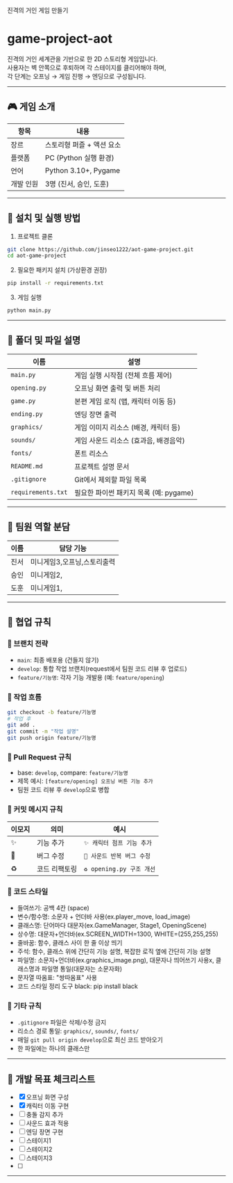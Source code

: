 
진격의 거인 게임 만들기
# game-project-aot

진격의 거인 세계관을 기반으로 한 2D 스토리형 게임입니다.  
사용자는 벽 안쪽으로 후퇴하며 각 스테이지를 클리어해야 하며,  
각 단계는 오프닝 → 게임 진행 → 엔딩으로 구성됩니다.

---

## 🎮 게임 소개

| 항목       | 내용                          |
|------------|-------------------------------|
| 장르       | 스토리형 퍼즐 + 액션 요소     |
| 플랫폼     | PC (Python 실행 환경)         |
| 언어       | Python 3.10+, Pygame          |
| 개발 인원  | 3명 (진서, 승인, 도훈)        |

---

## 🔧 설치 및 실행 방법

1. 프로젝트 클론
```bash
git clone https://github.com/jinseo1222/aot-game-project.git
cd aot-game-project
````

2. 필요한 패키지 설치 (가상환경 권장)

```bash
pip install -r requirements.txt
```

3. 게임 실행

```bash
python main.py
```

---

## 📁 폴더 및 파일 설명

| 이름                 | 설명                         |
| ------------------ | -------------------------- |
| `main.py`          | 게임 실행 시작점 (전체 흐름 제어)       |
| `opening.py`       | 오프닝 화면 출력 및 버튼 처리          |
| `game.py`          | 본편 게임 로직 (맵, 캐릭터 이동 등)     |
| `ending.py`        | 엔딩 장면 출력                   |
| `graphics/`        | 게임 이미지 리소스 (배경, 캐릭터 등)     |
| `sounds/`          | 게임 사운드 리소스 (효과음, 배경음악)     |
| `fonts/`           | 폰트 리소스                     |
| `README.md`        | 프로젝트 설명 문서                 |
| `.gitignore`       | Git에서 제외할 파일 목록            |
| `requirements.txt` | 필요한 파이썬 패키지 목록 (예: pygame) |

---

## 👥 팀원 역할 분담

| 이름 | 담당 기능           |
| -- | --------------- |
| 진서 | 미니게임3,오프닝,스토리출력 |
| 승인 | 미니게임2,     |
| 도훈 | 미니게임1,   |

---

## 📌 협업 규칙 

### 🔀 브랜치 전략

* `main`: 최종 배포용 (건들지 않기)
* `develop`: 통합 작업 브랜치(request에서 팀원 코드 리뷰 후 업로드)
* `feature/기능명`: 각자 기능 개발용 (예: `feature/opening`)


### 💼 작업 흐름

```bash
git checkout -b feature/기능명
# 작업 후
git add .
git commit -m "작업 설명"
git push origin feature/기능명
```

### 🔁 Pull Request 규칙

* base: `develop`, compare: `feature/기능명`
* 제목 예시: `[feature/opening] 오프닝 버튼 기능 추가`
* 팀원 코드 리뷰 후 `develop`으로 병합

### 📝 커밋 메시지 규칙

| 이모지 | 의미      | 예시                    |
| --- | ------- | --------------------- |
| ✨   | 기능 추가   | `✨ 캐릭터 점프 기능 추가`      |
| 🐛  | 버그 수정   | `🐛 사운드 반복 버그 수정`     |
| ♻️  | 코드 리팩토링 | `♻️ opening.py 구조 개선` |

### 🎨 코드 스타일

* 들여쓰기: 공백 4칸 (space)
* 변수/함수명: 소문자 + 언더바 사용(ex.player_move, load_image)
* 클래스명: 단어마다 대문자(ex.GameManager, Stage1, OpeningScene)
* 상수명: 대문자+언더바(ex.SCREEN_WIDTH=1300, WHITE=(255,255,255)
* 줄바꿈: 함수, 클래스 사이 한 줄 이상 띄기
* 주석: 함수, 클래스 위에 간단히 기능 설명, 복잡한 로직 옆에 간단히 기능 설명
* 파일명: 소문자+언더바(ex.graphics_image.png), 대문자나 띄어쓰기 사용x, 클래스명과 파일명 통일(대문자는 소문자화)
* 문자열 따옴표: "쌍따옴표" 사용
* 코드 스타일 정리 도구 black: pip install black

### 🧠 기타 규칙

* `.gitignore` 파일은 삭제/수정 금지
* 리소스 경로 통일: `graphics/`, `sounds/`, `fonts/`
* 매일 `git pull origin develop`으로 최신 코드 받아오기
* 한 파일에는 하나의 클래스만

---

## 🏁 개발 목표 체크리스트

* [x] 오프닝 화면 구성
* [x] 캐릭터 이동 구현
* [ ] 충돌 감지 추가
* [ ] 사운드 효과 적용
* [ ] 엔딩 장면 구현
* [ ] 스테이지1
* [ ] 스테이지2
* [ ] 스테이지3
* [ ] 

---



